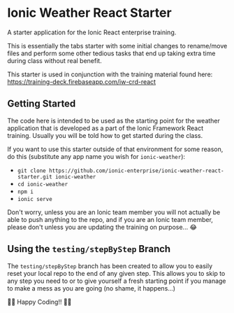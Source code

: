 # Ionic Weather React Starter

A starter application for the Ionic React enterprise training.

This is essentially the tabs starter with some initial changes to rename/move files and perform some other tedious tasks that end up taking extra time during class without real benefit.

This starter is used in conjunction with the training material found here: https://training-deck.firebaseapp.com/iw-crd-react

## Getting Started

The code here is intended to be used as the starting point for the weather application that is developed as a part of the Ionic Framework React training. Usually you will be told how to get started during the class.

If you want to use this starter outside of that environment for some reason, do this (substitute any app name you wish for `ionic-weather`):

- `git clone https://github.com/ionic-enterprise/ionic-weather-react-starter.git ionic-weather`
- `cd ionic-weather`
- `npm i`
- `ionic serve`

Don't worry, unless you are an Ionic team member you will not actually be able to push anything to the repo, and if you are an Ionic team member, please don't unless you are updating the training on purpose... 😂

## Using the `testing/stepByStep` Branch

The `testing/stepByStep` branch has been created to allow you to easily reset your local repo to the end of any given step. This allows you to skip to any step you need to or to give yourself a fresh starting point if you manage to make a mess as you are going (no shame, it happens...)

🦄🌈 Happy Coding!! 🦄🌈
